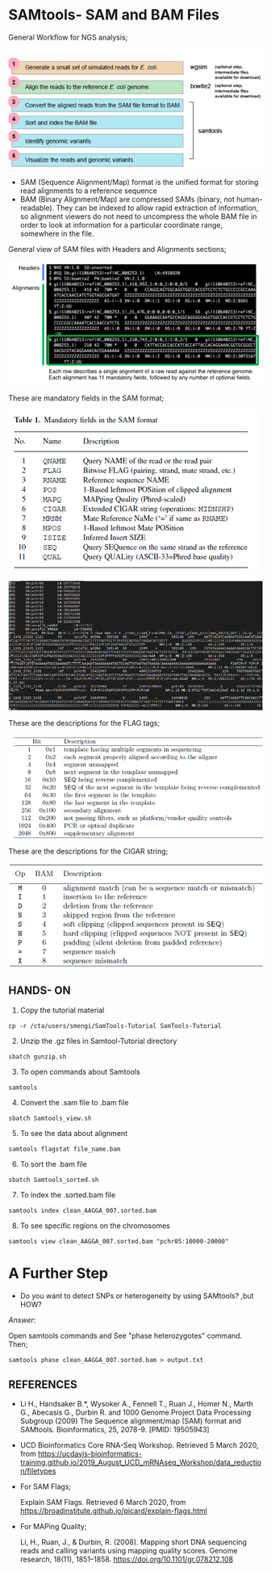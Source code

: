 # SAMtools- SAM and BAM Files

General Workflow for NGS analysis;

![](7.PNG)

- SAM (Sequence Alignment/Map) format is the unified format for storing read alignments to a reference sequence
- BAM (Binary Alignment/Map) are compressed SAMs (binary, not human-readable). They can be indexed to allow rapid extraction of information, so alignment viewers do not need to uncompress the whole BAM file in order to look at information for a particular coordinate range, somewhere in the file.

General view of SAM files with Headers and Alignments sections; 

![](2.PNG)


These are mandatory fields in the SAM format;

![](4.PNG)

![](1.PNG)

These are the descriptions for the FLAG tags;

![](5.PNG)

These are the descriptions for the CIGAR string;

![](6.PNG)

## HANDS- ON

1) Copy the tutorial material

```
cp -r /cta/users/smengi/SamTools-Tutorial SamTools-Tutorial
```

2) Unzip the .gz files in Samtool-Tutorial directory

```
sbatch gunzip.sh
```
3) To open commands about Samtools
```
samtools
```
4) Convert the .sam file to .bam file
```
sbatch Samtools_view.sh
```
5) To see the data about alignment
```
samtools flagstat file_name.bam
```
6) To sort the .bam file
```
sbatch Samtools_sorted.sh
```
7) To index the .sorted.bam file
```
samtools index clean_AAGGA_007.sorted.bam
```
8) To see specific regions on the chromosomes
```
samtools view clean_AAGGA_007.sorted.bam "pchr05:10000-20000"
```

# A Further Step
- Do you want to detect SNPs or heterogeneity by using SAMtools? ,but HOW?
  
_Answer_:

 Open samtools commands and See "phase heterozygotes" command. Then;

 ```
 samtools phase clean_AAGGA_007.sorted.bam > output.txt
```

## REFERENCES

- Li H., Handsaker B.*, Wysoker A., Fennell T., Ruan J., Homer N., Marth G., Abecasis G., Durbin R. and 1000 Genome Project Data Processing Subgroup (2009) The Sequence alignment/map (SAM) format and SAMtools. Bioinformatics, 25, 2078-9. [PMID: 19505943]
- UCD Bioinformatics Core RNA-Seq Workshop. Retrieved 5 March 2020, from https://ucdavis-bioinformatics-training.github.io/2019_August_UCD_mRNAseq_Workshop/data_reduction/filetypes
- For SAM Flags;
  
  Explain SAM Flags. Retrieved 6 March 2020, from https://broadinstitute.github.io/picard/explain-flags.html 

- For MAPing Quality;
   
   Li, H., Ruan, J., & Durbin, R. (2008). Mapping short DNA sequencing reads and calling variants using mapping quality scores. Genome research, 18(11), 1851–1858. https://doi.org/10.1101/gr.078212.108

